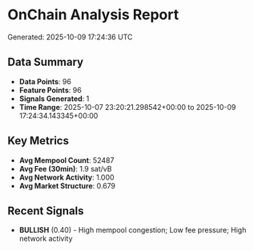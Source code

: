 # OnChain Analysis Report
Generated: 2025-10-09 17:24:36 UTC

## Data Summary
- **Data Points**: 96
- **Feature Points**: 96
- **Signals Generated**: 1
- **Time Range**: 2025-10-07 23:20:21.298542+00:00 to 2025-10-09 17:24:34.143345+00:00

## Key Metrics
- **Avg Mempool Count**: 52487
- **Avg Fee (30min)**: 1.9 sat/vB
- **Avg Network Activity**: 1.000
- **Avg Market Structure**: 0.679

## Recent Signals
- **BULLISH** (0.40) - High mempool congestion; Low fee pressure; High network activity
